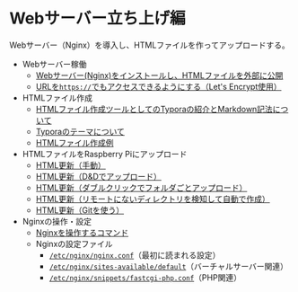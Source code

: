 # Webサーバー立ち上げ編

Webサーバー（Nginx）を導入し、HTMLファイルを作ってアップロードする。

- Webサーバー稼働
  - [Webサーバー(Nginx)をインストールし、HTMLファイルを外部に公開](nginx.html)
  - [URLを`https://`でもアクセスできるようにする（Let's Encrypt使用）](letsencrypt.html)
- HTMLファイル作成
  - [HTMLファイル作成ツールとしてのTyporaの紹介とMarkdown記法について](typora.html)
  - [Typoraのテーマについて](typoratheme.html)
  - [HTMLファイル作成例](htmlexample.html)
- HTMLファイルをRaspberry Piにアップロード
  - [HTML更新（手動）](update1.html)
  - [HTML更新（D&Dでアップロード）](update2.html)
  - [HTML更新（ダブルクリックでフォルダごとアップロード）](sync.html)
  - [HTML更新（リモートにないディレクトリを検知して自動で作成）](sync2.html)
  - [HTML更新（Gitを使う）](syncgit.html)
- Nginxの操作・設定
  * [Nginxを操作するコマンド](nginx-command.html)
  * Nginxの設定ファイル
    * [`/etc/nginx/nginx.conf`](nginx-conf.html)（最初に読まれる設定）
    * [`/etc/nginx/sites-available/default`](nginx-conf2.html)（バーチャルサーバー関連）
    * [`/etc/nginx/snippets/fastcgi-php.conf`](nginx-conf3.html)（PHP関連）

